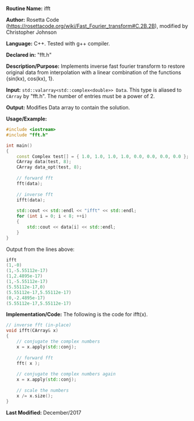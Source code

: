 **Routine Name:** ifft

**Author:** Rosetta Code (https://rosettacode.org/wiki/Fast_Fourier_transform#C.2B.2B), modified by Christopher Johnson

**Language:** C++. Tested with g++ compiler.

**Declared in:** "fft.h"

**Description/Purpose:** Implements inverse fast fourier transform to restore original data from interpolation with a linear combination of the functions {sin(kx), cos(kx), 1}.

**Input:** `std::valarray<std::complex<double>> Data`. This type is aliased to `CArray` by "fft.h". The number of entries must be a power of 2.

**Output:**
Modifies Data array to contain the solution.

**Usage/Example:**

```C++
#include <iostream>
#include "fft.h"

int main()
{
    const Complex test[] = { 1.0, 1.0, 1.0, 1.0, 0.0, 0.0, 0.0, 0.0 };
    CArray data(test, 8);
    CArray data_opt(test, 8);
 
    // forward fft
    fft(data);
 
    // inverse fft
    ifft(data);
 
    std::cout << std::endl << "ifft" << std::endl;
    for (int i = 0; i < 8; ++i)
    {
        std::cout << data[i] << std::endl;
    }
}
```
Output from the lines above:
```c++
ifft
(1,-0)
(1,-5.55112e-17)
(1,2.4895e-17)
(1,-5.55112e-17)
(5.55112e-17,0)
(5.55112e-17,5.55112e-17)
(0,-2.4895e-17)
(5.55112e-17,5.55112e-17)
```


**Implementation/Code:** The following is the code for ifft(x).
```c++
// inverse fft (in-place)
void ifft(CArray& x)
{
    // conjugate the complex numbers
    x = x.apply(std::conj);
 
    // forward fft
    fft( x );
 
    // conjugate the complex numbers again
    x = x.apply(std::conj);
 
    // scale the numbers
    x /= x.size();
}
```
**Last Modified:** December/2017
